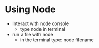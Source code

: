 # Using Node

* Interact with node console
    * type node in terminal 
* run a file with node
    * in the terminal type: node filename    

